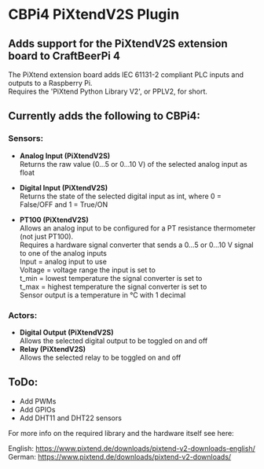 # CBPi4 PiXtendV2S Plugin

## Adds support for the PiXtendV2S extension board to CraftBeerPi 4

The PiXtend extension board adds IEC 61131-2 compliant PLC inputs and outputs to a Raspberry Pi.  
Requires the 'PiXtend Python Library V2', or PPLV2, for short.

## Currently adds the following to CBPi4:

### Sensors:
- **Analog Input (PiXtendV2S)**  
  Returns the raw value (0...5 or 0...10 V) of the selected analog input as float 
  
- **Digital Input (PiXtendV2S)**  
  Returns the state of the selected digital input as int, where 0 = False/OFF and 1 = True/ON
  
- **PT100 (PiXtendV2S)**  
  Allows an analog input to be configured for a PT resistance thermometer (not just PT100).  
  Requires a hardware signal converter that sends a 0...5 or 0...10 V signal to one of the analog inputs  
  Input = analog input to use  
  Voltage = voltage range the input is set to  
  t_min = lowest temperature the signal converter is set to  
  t_max = highest temperature the signal converter is set to  
  Sensor output is a temperature in °C with 1 decimal
  
  
### Actors:
- **Digital Output (PiXtendV2S)**  
  Allows the selected digital output to be toggled on and off  
- **Relay (PiXtendV2S)**  
  Allows the selected relay to be toggled on and off

## ToDo:

- Add PWMs
- Add GPIOs
- Add DHT11 and DHT22 sensors


For more info on the required library and the hardware itself see here:

English: https://www.pixtend.de/downloads/pixtend-v2-downloads-english/  
German: https://www.pixtend.de/downloads/pixtend-v2-downloads/
